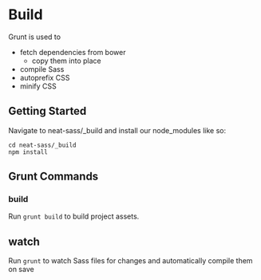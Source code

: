# Build

Grunt is used to

 - fetch dependencies from bower
   - copy them into place
 - compile Sass
 - autoprefix CSS
 - minify CSS
 
## Getting Started
 Navigate to neat-sass/_build and install our node_modules like so:
 
 ```
 cd neat-sass/_build
 npm install
 ```
 
## Grunt Commands
 
### build
 Run `grunt build` to build project assets.
 
## watch
 Run `grunt` to watch Sass files for changes and automatically compile them on save